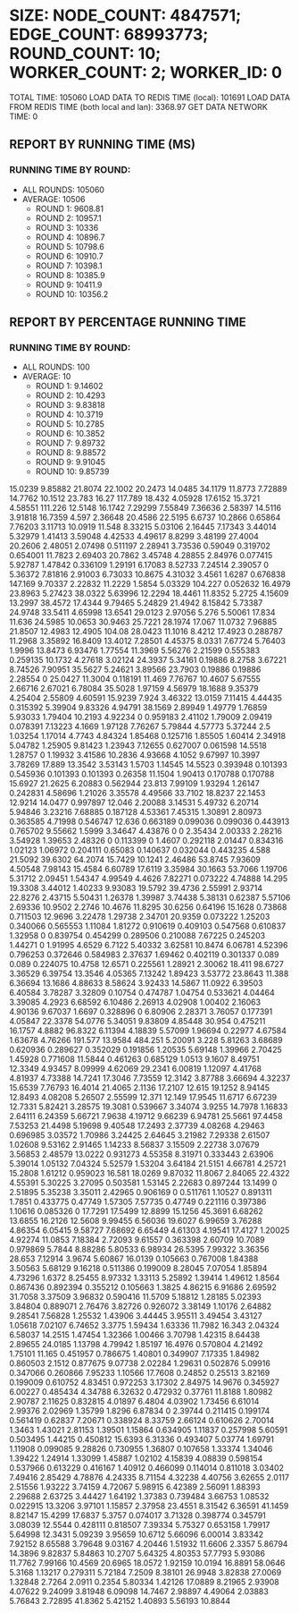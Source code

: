 
# SIZE: NODE_COUNT: 4847571; EDGE_COUNT: 68993773; ROUND_COUNT: 10; WORKER_COUNT: 2; WORKER_ID: 0
 TOTAL TIME: 105060
 LOAD DATA TO REDIS TIME (local): 101691
 LOAD DATA FROM REDIS TIME (both local and lan): 3368.97
 GET DATA NETWORK TIME: 0

## REPORT BY RUNNING TIME (MS)

 ### RUNNING TIME BY ROUND:

  + ALL ROUNDS: 105060
  + AVERAGE: 10506
     + ROUND 1: 9608.81
     + ROUND 2: 10957.1
     + ROUND 3: 10336
     + ROUND 4: 10896.7
     + ROUND 5: 10798.6
     + ROUND 6: 10910.7
     + ROUND 7: 10398.1
     + ROUND 8: 10385.9
     + ROUND 9: 10411.9
     + ROUND 10: 10356.2

## REPORT BY PERCENTAGE RUNNING TIME

 ### RUNNING TIME BY ROUND:

  + ALL ROUNDS: 100
  + AVERAGE: 10
     + ROUND 1: 9.14602
     + ROUND 2: 10.4293
     + ROUND 3: 9.83818
     + ROUND 4: 10.3719
     + ROUND 5: 10.2785
     + ROUND 6: 10.3852
     + ROUND 7: 9.89732
     + ROUND 8: 9.88572
     + ROUND 9: 9.91045
     + ROUND 10: 9.85739

15.0239 9.85882 21.8074 22.1002 20.2473 14.0485 34.1179 11.8773 7.72889 14.7762 10.1512 23.783 16.27 117.789 18.432 4.05928 17.6152 15.3721 4.58551 111.226 12.5148 16.1742 7.29299 7.55849 7.36636 2.58397 14.5116 3.91818 16.7359 4.597 2.36648 20.4586 22.5195 6.6737 10.2866 0.65864 7.76203 3.11713 10.0919 11.548 8.33215 5.03106 2.16445 7.17343 3.44014 5.32979 1.41413 3.59048 4.42533 4.49617 8.8299 3.48199 27.4004 20.2606 2.48051 2.07498 0.511197 2.28941 3.73536 0.59049 0.319702 0.654001 11.7823 2.69403 20.7862 3.45748 4.28855 2.84976 0.077415 5.92787 1.47842 0.336109 1.29191 6.17083 8.52733 7.24514 2.39057 0 5.36372 7.81816 2.91003 6.73033 10.8675 4.31032 3.4561 1.6287 0.676838 147.169 9.70337 2.22832 11.2229 1.5854 5.03329 104.227 0.052632 16.4979 23.8963 5.27423 38.0322 5.63996 12.2294 18.4461 11.8352 5.2725 4.15609 13.2997 38.4572 17.4344 9.79465 5.24829 21.4942 8.15842 5.73387 24.9748 33.5411 4.65998 13.6541 29.0123 2.97056 5.276 5.50061 17.834 11.636 24.5985 10.0653 30.9463 25.7221 28.1974 17.067 11.0732 7.96885 21.8507 12.4983 12.4905 104.08 28.0423 11.1016 8.4212 17.4923 0.288787 11.2968 3.35892 16.8409 13.4012 7.28501 4.45375 8.0331 7.67724 5.76403 1.9996 13.8473 6.93476 1.77554 11.3969 5.56276 2.21599 0.555383 0.259135 10.1732 4.27618 3.02124 24.3937 5.34161 0.19886 8.2758 3.67221 8.74526 7.90951 35.5627 5.24621 3.89566 23.7903 0.19886 0.19886 2.28554 0 25.0427 11.3004 0.118191 11.469 7.76767 10.4607 5.67555 2.66716 2.67021 6.78084 35.5028 1.97159 4.56979 18.1688 9.35379 4.25404 2.55809 4.60591 15.9239 7.924 3.46322 13.0159 7.11415 4.44435 0.315392 5.39904 9.83326 4.94791 38.1569 2.89949 1.49779 1.76859 5.93033 1.79404 10.2193 4.92234 0 0.959183 2.41102 1.79009 2.09419 0.078391 7.13223 4.1669 1.97128 7.76267 5.79844 4.57773 5.37244 2.5 1.03254 1.17014 4.7743 4.84324 1.85468 0.125716 1.85505 1.60414 2.34918 5.04782 1.25905 9.81423 1.23943 7.12655 0.627007 0.061598 14.5518 1.28757 0 1.19932 3.41586 10.2836 4.93668 4.1052 9.67997 10.3997 3.78269 17.889 13.3542 3.53143 1.5703 1.14545 14.5523 0.393948 0.101393 0.545936 0.101393 0.101393 0.26358 11.1504 1.90413 0.170788 0.170788 15.6927 21.2625 6.20883 0.562944 23.813 7.99109 1.93294 1.26147 0.242831 4.58696 1.21026 3.35578 4.49566 33.7102 18.8237 22.1453 12.9214 14.0477 0.997897 12.046 2.20088 3.14531 5.49732 6.20714 5.94846 3.23216 7.68885 0.187128 4.53361 7.45315 1.30891 2.80973 0.363585 4.71998 0.546747 12.636 0.663189 0.099036 0.099036 0.443913 0.765702 9.55662 1.5999 3.34647 4.43876 0 0 2.35434 2.00333 2.28216 3.54928 1.39653 2.48326 0 0.113399 0 1.4607 0.292118 2.01447 0.834316 1.02123 1.06972 0.204111 0.65083 0.140637 0.032044 0.443235 4.588 21.5092 39.6302 64.2074 15.7429 10.1241 2.46486 53.8745 7.93609 4.50548 7.98143 15.4584 6.60789 17.6119 3.35984 30.1663 53.7066 1.19706 5.31712 2.09451 1.54347 4.99549 4.4626 7.82271 0.073222 4.74888 14.295 19.3308 3.44012 1.40233 9.93083 19.5792 39.4736 2.55991 2.93714 22.8276 2.43715 5.50431 1.26378 1.39987 3.74438 5.38131 0.62387 5.57106 2.69336 10.9502 2.2746 10.4676 11.8295 30.6256 0.64196 15.1628 0.73868 0.711503 12.9696 3.22478 1.29738 2.34701 20.9359 0.073222 1.25203 0.340066 0.565553 1.11084 1.81272 0.910619 0.409103 0.547568 0.610837 1.32958 0 0.839754 0.454299 0.289506 0.210088 7.67225 0.245203 1.44271 0 1.91995 4.6529 6.7122 5.40332 3.62581 10.8474 6.06781 4.52396 0.796253 0.372646 0.584983 2.37637 1.69462 0.402119 0.301337 0.089 0.089 0.224075 10.4758 12.6571 0.225561 1.28921 2.30062 18.411 98.6727 3.36529 6.39754 13.3546 4.05365 7.13242 1.89423 3.53772 23.8643 11.388 6.36694 13.1686 4.88633 8.58624 3.92433 14.5867 11.0922 6.39503 6.40584 3.78287 3.32809 0.10754 0.474787 1.04754 0.533621 4.04464 3.39085 4.2923 6.68592 6.10486 2.26913 4.02908 1.00402 2.16063 4.90136 9.67037 1.6697 0.328896 0 6.80906 2.28371 3.76057 0.177391 4.05847 22.3378 54.0776 5.34051 9.83809 4.85448 30.954 0.475211 16.1757 4.8882 96.8322 6.11394 4.18839 5.57099 1.96694 0.22977 4.67584 1.63678 4.76266 191.577 13.9584 484.251 5.20091 3.228 5.81263 3.68689 0.620936 0.289627 0.352029 0.191856 1.20535 5.69148 1.39966 2.70425 1.45928 0.771608 11.5844 0.461263 0.685129 1.0513 9.1607 8.49751 12.3349 4.93457 8.09999 4.62069 29.2341 6.00819 1.12097 4.41768 4.81937 4.73388 14.7241 17.3046 7.73559 12.3142 3.87788 3.66694 4.32237 15.6539 7.76793 16.4014 21.4065 2.1136 17.2107 12.615 19.1252 8.94145 12.8493 4.08208 5.26507 2.55599 12.371 12.149 17.9545 11.6717 6.67239 12.7331 5.82421 3.28575 19.3081 0.539667 3.34074 3.9255 14.7978 1.16833 2.64111 6.24359 5.66721 7.9638 4.19712 9.66239 6.94781 25.5661 97.4458 7.53253 21.4498 5.19698 9.40548 17.2493 2.37739 4.08268 4.29463 0.696985 3.03572 1.70986 3.24425 2.64645 3.21982 7.29338 2.61507 1.02608 9.53162 2.91465 1.14233 8.56837 3.15509 2.22738 3.07679 3.56853 2.48579 13.0222 0.931273 4.55358 8.31971 0.333443 2.63906 5.39014 1.05132 7.04324 5.52579 1.53204 3.64184 21.5151 4.66781 4.25721 15.2808 1.61212 0.959023 16.581 18.0269 9.87032 11.8067 2.84065 22.4322 4.55391 5.30225 3.27095 0.503581 1.53145 2.22683 0.897244 13.1499 0 2.51895 5.35238 3.35011 2.42965 0.906169 0 0.511761 1.10527 0.891311 1.7851 0.433775 0.47749 1.57305 7.57735 0.47749 0.221116 0.397386 1.10616 0.085326 0 17.7291 17.5499 12.8899 15.1256 45.3691 6.68262 13.6855 16.2126 12.5608 9.99455 6.56036 19.6027 6.99659 3.76288 4.86354 6.05415 9.58727 7.68692 6.65449 4.61303 4.19541 17.4127 1.20025 4.92274 11.0853 7.18384 2.72093 9.61557 0.363398 2.60709 10.7089 0.979869 5.7844 8.88286 5.80533 6.98934 26.5395 7.99322 3.36356 28.653 7.12914 3.9674 5.60867 16.0139 0.105663 0.767008 1.84388 3.50563 5.68129 9.16218 0.511386 0.199009 8.28045 7.07054 1.85894 4.73296 1.6372 8.25455 8.97332 1.33113 5.25892 1.39414 1.49612 1.8564 0.867436 0.892394 0.355212 0.105663 1.3825 4.86215 6.91686 2.69592 31.7058 3.37509 3.96832 0.590416 11.5709 5.18812 1.28185 5.02393 3.84804 0.889071 2.76476 3.82726 0.926072 3.38149 1.10176 2.64882 9.28541 7.56828 1.25532 1.43906 3.44445 3.95511 3.49454 3.43127 1.05618 7.02107 6.74652 3.3775 1.59434 1.63336 11.7982 16.343 2.04324 6.58037 14.2515 1.47454 1.32366 1.00466 3.70798 1.42315 8.64438 2.89655 24.0185 1.13798 4.79942 1.85197 16.4976 0.570804 4.21492 1.75101 11.165 0.451957 0.786675 1.40801 0.349907 7.17335 1.84982 0.860503 2.1512 0.877675 9.07738 2.02284 1.29631 0.502876 5.09916 0.347066 0.260866 7.95233 1.10566 17.7608 0.24852 0.25513 3.82169 0.199009 0.610752 4.83451 0.972253 3.17302 2.84975 14.9676 0.345927 6.00227 0.485434 4.34788 6.32632 0.472932 0.37761 11.8188 1.80982 2.90787 2.11625 0.832815 4.01897 6.4804 4.03902 1.73456 6.61014 2.99376 2.02969 1.35799 1.8296 6.87834 0 2.39744 0.211415 0.199174 0.561419 0.62837 7.20671 0.338924 8.33759 2.66124 0.610626 2.70014 1.3463 1.43021 2.81153 1.39501 1.15864 0.634905 1.11837 0.257998 5.60591 0.503495 1.44215 0.450812 15.6393 6.31336 0.493407 5.03774 1.69791 1.11908 0.099085 9.28826 0.730955 1.36807 0.107658 1.33374 1.34046 1.39422 1.24914 1.33099 1.45887 1.02102 4.15839 4.08839 0.598154 0.537966 0.613229 0.416167 1.40912 0.466099 0.114014 0.811018 3.03402 7.49416 2.85429 4.78876 4.24335 8.71154 4.32238 4.40756 3.62655 2.0117 2.51556 1.93222 3.74159 4.72067 5.98915 6.42389 2.56091 1.88393 2.29688 2.63725 3.44427 1.64192 1.37383 0.739484 3.66753 1.08532 0.022915 13.3206 3.97101 1.15857 2.37958 23.4551 8.31542 6.36591 41.1459 8.82147 15.4299 17.6837 5.3757 0.074017 3.71328 0.398774 0.345791 3.08039 12.5544 0.428111 0.818507 7.39334 5.75327 0.653158 1.79917 5.64998 12.3431 5.09239 3.95659 10.6712 5.66096 6.00014 3.83342 7.92152 8.65588 3.79648 9.03167 4.20446 1.51932 11.6606 2.3357 5.86794 14.3896 9.82837 5.84863 10.2707 5.64325 4.80353 57.7793 5.93086 11.7762 7.99166 10.4569 20.6965 18.0572 1.92159 10.0194 16.8891 58.0646 5.3168 1.13217 0.279311 5.72184 7.2509 8.38101 26.9948 3.82838 27.0069 1.32848 2.7264 2.0911 0.2354 5.80334 1.42126 17.0889 8.21965 2.93908 4.07622 9.24099 3.81948 6.09098 14.7467 2.98897 4.49064 2.03883 5.76843 2.72895 41.8362 5.42152 1.40893 5.56193 10.8844 